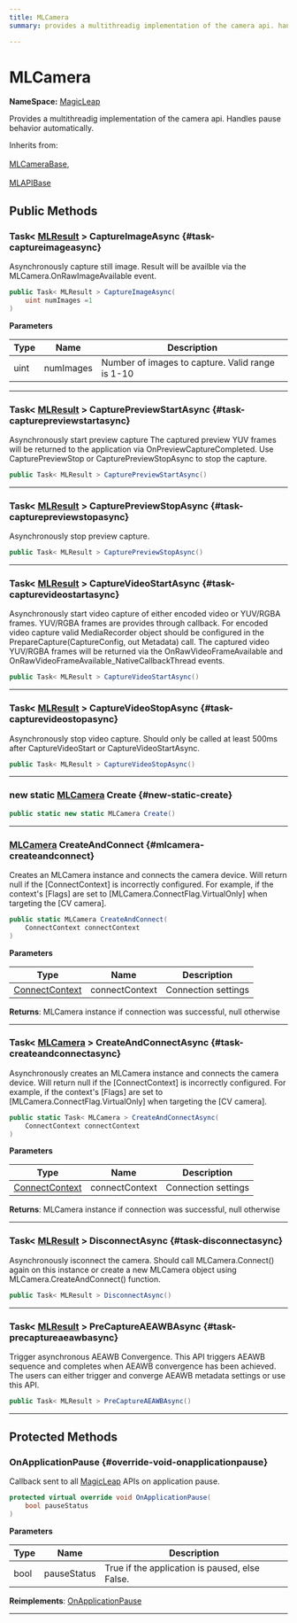 ```yaml
---
title: MLCamera
summary: provides a multithreadig implementation of the camera api. handles pause behavior automatically. 

---
```


# MLCamera



**NameSpace:** 
[MagicLeap](/versioned_docs/version-02-Aug-2023/unity-api/api/UnityEngine.XR.MagicLeap/UnityEngine.XR.MagicLeap.md) 


Provides a multithreadig implementation of the camera api. Handles pause behavior automatically.   


Inherits from: <br></br>[MLCameraBase](/versioned_docs/version-02-Aug-2023/unity-api/api/UnityEngine.XR.MagicLeap/MLCameraBase/UnityEngine.XR.MagicLeap.MLCameraBase.md),<br></br>[MLAPIBase](/versioned_docs/version-02-Aug-2023/unity-api/api/UnityEngine.XR.MagicLeap/UnityEngine.XR.MagicLeap.MLAPIBase.md)




## Public Methods

### Task&lt; [MLResult](/versioned_docs/version-02-Aug-2023/unity-api/api/UnityEngine.XR.MagicLeap/UnityEngine.XR.MagicLeap.MLResult.md) &gt; CaptureImageAsync {#task-captureimageasync}

Asynchronously capture still image. Result will be availble via the MLCamera.OnRawImageAvailable event. 

```csharp
public Task< MLResult > CaptureImageAsync(
    uint numImages =1
)
```


**Parameters**

| Type | Name  | Description  | 
|--|--|--|
| uint |numImages|Number of images to capture. Valid range is 1-10|






-----------

### Task&lt; [MLResult](/versioned_docs/version-02-Aug-2023/unity-api/api/UnityEngine.XR.MagicLeap/UnityEngine.XR.MagicLeap.MLResult.md) &gt; CapturePreviewStartAsync {#task-capturepreviewstartasync}

Asynchronously start preview capture The captured preview YUV frames will be returned to the application via OnPreviewCaptureCompleted. Use CapturePreviewStop or CapturePreviewStopAsync to stop the capture. 

```csharp
public Task< MLResult > CapturePreviewStartAsync()
```






-----------

### Task&lt; [MLResult](/versioned_docs/version-02-Aug-2023/unity-api/api/UnityEngine.XR.MagicLeap/UnityEngine.XR.MagicLeap.MLResult.md) &gt; CapturePreviewStopAsync {#task-capturepreviewstopasync}

Asynchronously stop preview capture. 

```csharp
public Task< MLResult > CapturePreviewStopAsync()
```






-----------

### Task&lt; [MLResult](/versioned_docs/version-02-Aug-2023/unity-api/api/UnityEngine.XR.MagicLeap/UnityEngine.XR.MagicLeap.MLResult.md) &gt; CaptureVideoStartAsync {#task-capturevideostartasync}

Asynchronously start video capture of either encoded video or YUV/RGBA frames. YUV/RGBA frames are provides through callback. For encoded video capture valid MediaRecorder object should be configured in the PrepareCapture(CaptureConfig, out Metadata) call. The captured video YUV/RGBA frames will be returned via the OnRawVideoFrameAvailable and OnRawVideoFrameAvailable&#95;NativeCallbackThread events. 

```csharp
public Task< MLResult > CaptureVideoStartAsync()
```






-----------

### Task&lt; [MLResult](/versioned_docs/version-02-Aug-2023/unity-api/api/UnityEngine.XR.MagicLeap/UnityEngine.XR.MagicLeap.MLResult.md) &gt; CaptureVideoStopAsync {#task-capturevideostopasync}

Asynchronously stop video capture. Should only be called at least 500ms after CaptureVideoStart or CaptureVideoStartAsync. 

```csharp
public Task< MLResult > CaptureVideoStopAsync()
```






-----------

### new static [MLCamera](/versioned_docs/version-02-Aug-2023/unity-api/api/UnityEngine.XR.MagicLeap/UnityEngine.XR.MagicLeap.MLCamera.md) Create {#new-static-create}

```csharp
public static new static MLCamera Create()
```






-----------

### [MLCamera](/versioned_docs/version-02-Aug-2023/unity-api/api/UnityEngine.XR.MagicLeap/UnityEngine.XR.MagicLeap.MLCamera.md) CreateAndConnect {#mlcamera-createandconnect}

Creates an MLCamera instance and connects the camera device. Will return null if the [ConnectContext] is incorrectly configured. For example, if the context's [Flags] are set to [MLCamera.ConnectFlag.VirtualOnly] when targeting the [CV camera]. 

```csharp
public static MLCamera CreateAndConnect(
    ConnectContext connectContext
)
```


**Parameters**

| Type | Name  | Description  | 
|--|--|--|
| [ConnectContext](/versioned_docs/version-02-Aug-2023/unity-api/api/UnityEngine.XR.MagicLeap/MLCameraBase/UnityEngine.XR.MagicLeap.MLCameraBase.ConnectContext.md) |connectContext|Connection settings|






**Returns**: MLCamera instance if connection was successful, null otherwise



-----------

### Task&lt; [MLCamera](/versioned_docs/version-02-Aug-2023/unity-api/api/UnityEngine.XR.MagicLeap/UnityEngine.XR.MagicLeap.MLCamera.md) &gt; CreateAndConnectAsync {#task-createandconnectasync}

Asynchronously creates an MLCamera instance and connects the camera device. Will return null if the [ConnectContext] is incorrectly configured. For example, if the context's [Flags] are set to [MLCamera.ConnectFlag.VirtualOnly] when targeting the [CV camera]. 

```csharp
public static Task< MLCamera > CreateAndConnectAsync(
    ConnectContext connectContext
)
```


**Parameters**

| Type | Name  | Description  | 
|--|--|--|
| [ConnectContext](/versioned_docs/version-02-Aug-2023/unity-api/api/UnityEngine.XR.MagicLeap/MLCameraBase/UnityEngine.XR.MagicLeap.MLCameraBase.ConnectContext.md) |connectContext|Connection settings|






**Returns**: MLCamera instance if connection was successful, null otherwise



-----------

### Task&lt; [MLResult](/versioned_docs/version-02-Aug-2023/unity-api/api/UnityEngine.XR.MagicLeap/UnityEngine.XR.MagicLeap.MLResult.md) &gt; DisconnectAsync {#task-disconnectasync}

Asynchronously isconnect the camera. Should call MLCamera.Connect() again on this instance or create a new MLCamera object using MLCamera.CreateAndConnect() function. 

```csharp
public Task< MLResult > DisconnectAsync()
```






-----------

### Task&lt; [MLResult](/versioned_docs/version-02-Aug-2023/unity-api/api/UnityEngine.XR.MagicLeap/UnityEngine.XR.MagicLeap.MLResult.md) &gt; PreCaptureAEAWBAsync {#task-precaptureaeawbasync}

Trigger asynchronous AEAWB Convergence. This API triggers AEAWB sequence and completes when AEAWB convergence has been achieved. The users can either trigger and converge AEAWB metadata settings or use this API. 

```csharp
public Task< MLResult > PreCaptureAEAWBAsync()
```






-----------

## Protected Methods

### OnApplicationPause {#override-void-onapplicationpause}

Callback sent to all [MagicLeap](/versioned_docs/version-02-Aug-2023/unity-api/api/MagicLeap/MagicLeap.md) APIs on application pause. 

```csharp
protected virtual override void OnApplicationPause(
    bool pauseStatus
)
```


**Parameters**

| Type | Name  | Description  | 
|--|--|--|
| bool |pauseStatus|True if the application is paused, else False. |




**Reimplements**: [OnApplicationPause](/versioned_docs/version-02-Aug-2023/unity-api/api/UnityEngine.XR.MagicLeap/UnityEngine.XR.MagicLeap.MLAPIBase.md#void-onapplicationpause)



-----------


